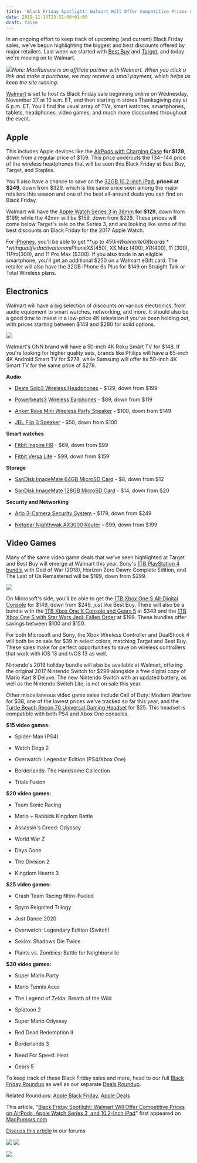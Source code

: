 ```yaml
---
title: 'Black Friday Spotlight: Walmart Will Offer Competitive Prices on AirPods, Apple Watch Series 3, and 10.2-Inch iPad'
date: 2019-11-15T23:32:00+01:00
draft: false
---
```


In an ongoing effort to keep track of upcoming (and current) Black Friday sales, we've begun highlighting the biggest and best discounts offered by major retailers. Last week we started with [Best Buy](https://www.macrumors.com/2019/11/07/black-friday-spotlight-best-buy/) and [Target](https://www.macrumors.com/2019/11/08/black-friday-spotlight-target/), and today we're moving on to Walmart.  
  
  
  
  
  
![](https://cdn.macrumors.com/article-new/2019/11/Walmart-November-Deals-Apple-1.jpg)_Note: MacRumors is an affiliate partner with Walmart. When you click a link and make a purchase, we may receive a small payment, which helps us keep the site running._  
  
  
  
  
  
[Walmart](https://linksynergy.walmart.com/deeplink?id=J2shFQg6J/U&mid=2149&murl=https%3A%2F%2Fwww.walmart.com%2F) is set to host its Black Friday sale beginning online on Wednesday, November 27 at 10 a.m. ET, and then starting in stores Thanksgiving day at 6 p.m. ET. You'll find the usual array of TVs, smart watches, smartphones, tablets, headphones, video games, and much more discounted throughout the event.  
  
  
  
  
  

Apple
-----

  
  
  
This includes Apple devices like the [AirPods with Charging Case](https://linksynergy.walmart.com/deeplink?id=J2shFQg6J/U&mid=2149&murl=https%3A%2F%2Fwww.walmart.com%2Fip%2FApple-AirPods-with-Charging-Case-Latest-Model%2F604342441) **for $129**, down from a regular price of $159. This price undercuts the $134-$144 price of the wireless headphones that will be seen this Black Friday at Best Buy, Target, and Staples.  
  
  
  
  
  
You'll also have a chance to save on the [32GB 10.2-inch iPad](https://linksynergy.walmart.com/deeplink?id=J2shFQg6J/U&mid=2149&murl=https%3A%2F%2Fwww.walmart.com%2Fip%2FApple-10-2-inch-iPad-7th-Gen-Wi-Fi-32GB%2F216119597), **priced at $249**, down from $329, which is the same price seen among the major retailers this season and one of the best all-around deals you can find on Black Friday.  
  
  
  
  
  
Walmart will have the [Apple Watch Series 3 in 38mm](https://linksynergy.walmart.com/deeplink?id=J2shFQg6J/U&mid=2149&murl=https%3A%2F%2Fwww.walmart.com%2Fip%2FApple-Watch-Series-3-GPS-38mm-Sport-Band-Aluminum-Case%2F706203065) **for $129**, down from $199; while the 42mm will be $159, down from $229. These prices will come below Target's sale on the Series 3, and are looking like some of the best discounts on Black Friday for the 2017 Apple Watch.  
  
  
  
  
  
For [iPhones](https://linksynergy.walmart.com/deeplink?id=J2shFQg6J/U&mid=2149&murl=https%3A%2F%2Fwww.walmart.com%2Fbrowse%2Fall-iphones%2F0%2F0%2F%3F_refineresult%3Dtrue%26_be_shelf_id%3D7778%26search_sort%3D100%26facet%3Dshelf_id%3A7778%26search_redirect%3Dtrue%26redirectQuery%3Diphone), you'll be able to get **up to $450 in Walmart eGift cards** with qualified activation on iPhone XS ($450), XS Max ($400), XR ($400), 11 ($300), 11 Pro ($300), and 11 Pro Max ($300). If you also trade in an eligible smartphone, you'll get an additional $250 on a Walmart eGift card. The retailer will also have the 32GB iPhone 6s Plus for $149 on Straight Talk or Total Wireless plans.  
  
  
  
  
  

Electronics
-----------

  
  
  
Walmart will have a big selection of discounts on various electronics, from audio equipment to smart watches, networking, and more. It should also be a good time to invest in a low-price 4K television if you've been holding out, with prices starting between $148 and $280 for solid options.  
  
  
  
  
  
![](https://cdn.macrumors.com/article-new/2019/11/Walmart-November-Deals-Random.jpg)  
  
  
Walmart's ONN brand will have a 50-inch 4K Roku Smart TV for $148. If you're looking for higher quality sets, brands like Philips will have a 65-inch 4K Android Smart TV for $278, while Samsung will offer its 50-inch 4K Smart TV for the same price of $278.  
  
  
  
  
  
**Audio**  
  
  

*   [Beats Solo3 Wireless Headphones](https://linksynergy.walmart.com/deeplink?id=J2shFQg6J/U&mid=2149&murl=https%3A%2F%2Fwww.walmart.com%2Fip%2FBeats-Solo3-Wireless-On-Ear-Headphones-Beats-Pop-Collection-Pop-Violet%2F283643060) - $129, down from $199  
      
      
    
*   [Powerbeats3 Wireless Earphones](https://linksynergy.walmart.com/deeplink?id=J2shFQg6J/U&mid=2149&murl=https%3A%2F%2Fwww.walmart.com%2Fip%2FPowerbeats3-Wireless-Earphones-Black%2F54594387) - $89, down from $119  
      
      
    
*   [Anker Rave Mini Wireless Party Speaker](https://linksynergy.walmart.com/deeplink?id=J2shFQg6J/U&mid=2149&murl=https%3A%2F%2Fwww.walmart.com%2Fip%2FAnker-Rave-Mini-Speaker%2F781345173) - $100, down from $149  
      
      
    
*   [JBL Flip 3 Speaker](https://linksynergy.walmart.com/deeplink?id=J2shFQg6J/U&mid=2149&murl=https%3A%2F%2Fwww.walmart.com%2Fip%2FJBL-Charge-3-Waterproof-Portable-Bluetooth-Speaker%2F52526000) - $50, down from $100

**Smart watches**  
  
  

*   [Fitbit Inspire HR](https://linksynergy.walmart.com/deeplink?id=J2shFQg6J/U&mid=2149&murl=https%3A%2F%2Fwww.walmart.com%2Fip%2FFitbit-Inspire-HR-Fitness-Tracker-with-Heart-Rate%2F730616397) - $69, down from $99  
      
      
    
*   [Fitbit Versa Lite](https://linksynergy.walmart.com/deeplink?id=J2shFQg6J/U&mid=2149&murl=https%3A%2F%2Fwww.walmart.com%2Fip%2FFitbit-Versa-Lite-Edition-Smartwatch%2F935368703) - $99, down from $159

**Storage**  
  
  

*   [SanDisk ImageMate 64GB MicroSD Card](https://linksynergy.walmart.com/deeplink?id=J2shFQg6J/U&mid=2149&murl=https%3A%2F%2Fwww.walmart.com%2Fip%2FSanDisk-64GB-Ultra-SXHC-UHS-I-Memory-Card-80MB-s-C10-Full-HD-SD-Card-SDSDUNC-064G-GN6IN%2F47439715) - $8, down from $12  
      
      
    
*   [SanDisk ImageMate 128GB MicroSD Card](https://linksynergy.walmart.com/deeplink?id=J2shFQg6J/U&mid=2149&murl=https%3A%2F%2Fwww.walmart.com%2Fip%2FSanDisk-128GB-ImageMate-microSDXC-UHS-1-Memory-Card-with-Adapter-C10-U1-Full-HD-A1-Micro-SD-Card-SDSQUAR-128G-AW6KA%2F525764488) - $14, down from $20

**Security and Networking**  
  
  

*   [Arlo 3-Camera Security System](https://linksynergy.walmart.com/deeplink?id=J2shFQg6J/U&mid=2149&murl=https%3A%2F%2Fwww.walmart.com%2Fip%2FArlo-720P-HD-Security-Camera-System-VMS3330W-3-Wire-Free-Cameras-3-Additional-Wall-Mounts-3-Outdoor-Mounts-Indoor-Outdoor-Night-Vision-Motion-Detecti%2F172090282) - $179, down from $249  
      
      
    
*   [Netgear Nighthwak AX3000 Router](https://linksynergy.walmart.com/deeplink?id=J2shFQg6J/U&mid=2149&murl=https%3A%2F%2Fwww.walmart.com%2Fip%2FNETGEAR-Nighthawk-AX4-4-Stream-AX3000-WiFi-6-Router-RAX35-100NAS%2F760226420) - $99, down from $199

Video Games
-----------

  
  
  
Many of the same video game deals that we've seen highlighted at Target and Best Buy will emerge at Walmart this year. Sony's [1TB PlayStation 4 bundle](https://linksynergy.walmart.com/deeplink?id=J2shFQg6J/U&mid=2149&murl=https%3A%2F%2Fwww.walmart.com%2Fip%2FSony-PlayStation-4-1TB-Only-on-PlayStation-PS4-Console-Bundle-Black%2F431121707) with God of War (2018), Horizon Zero Dawn: Complete Edition, and The Last of Us Remastered will be $199, down from $299.  
  
  
  
  
  
![](https://cdn.macrumors.com/article-new/2019/11/Walmart-November-Deals-Games.jpg)  
  
  
On Microsoft's side, you'll be able to get the [1TB Xbox One S All-Digital Console](https://linksynergy.walmart.com/deeplink?id=J2shFQg6J/U&mid=2149&murl=https%3A%2F%2Fwww.walmart.com%2Fip%2FXbox-One-S-1TB-All-Digital-Edition-Console-with-Extra-Xbox-Wireless-Controller%2F332842104) for $149, down from $249, just like Best Buy. There will also be a bundle with the [1TB Xbox One X Console and Gears 5](https://linksynergy.walmart.com/deeplink?id=J2shFQg6J/U&mid=2149&murl=https%3A%2F%2Fwww.walmart.com%2Fip%2FMicrosoft-Xbox-One-X-1TB-Gears-5-Limited-Edition-Console-Bundle-White-FMP-00130%2F146753692) at $349 and the [1TB Xbox One S with Star Wars Jedi: Fallen Order](https://linksynergy.walmart.com/deeplink?id=J2shFQg6J/U&mid=2149&murl=https%3A%2F%2Fwww.walmart.com%2Fip%2FMicrosoft-Xbox-One-S-1TB-Star-Wars-Jedi-Fallen-Order-Console-Bundle-White-234-01089%2F626902799) at $199. These bundles offer savings between $100 and $150.  
  
  
  
  
  
For both Microsoft and Sony, the Xbox Wireless Controller and DualShock 4 will both be on sale for $39 in select colors, matching Target and Best Buy. These sales make for perfect opportunities to save on wireless controllers that work with iOS 13 and tvOS 13 as well.  
  
  
  
  
  
Nintendo's 2019 holiday bundle will also be available at Walmart, offering the original 2017 Nintendo Switch for $299 alongside a free digital copy of Mario Kart 8 Deluxe. The new Nintendo Switch with an updated battery, as well as the Nintendo Switch Lite, is not on sale this year.  
  
  
  
  
  
Other miscellaneous video game sales include Call of Duty: Modern Warfare for $38, one of the lowest prices we've tracked so far this year, and the [Turtle Beach Recon 70 Universal Gaming Headset](https://linksynergy.walmart.com/deeplink?id=J2shFQg6J/U&mid=2149&murl=https%3A%2F%2Fwww.walmart.com%2Fip%2FRECON-70-HEADSET-FOR-PS4-PRO-PS4-BLACK%2F244496147) for $25. This headset is compatible with both PS4 and Xbox One consoles.  
  
  
  
  
  
**$15 video games:**  
  
  

*   Spider-Man (PS4)  
      
      
    
*   Watch Dogs 2  
      
      
    
*   Overwatch: Legendar Edition (PS4/Xbox One)  
      
      
    
*   Borderlands: The Handsome Collection  
      
      
    
*   Trials Fusion

**$20 video games:**  
  
  

*   Team Sonic Racing  
      
      
    
*   Mario + Rabbids Kingdom Battle  
      
      
    
*   Assassin's Creed: Odyssey  
      
      
    
*   World War Z  
      
      
    
*   Days Gone  
      
      
    
*   The Division 2  
      
      
    
*   Kingdom Hearts 3

**$25 video games:**  
  
  

*   Crash Team Racing Nitro-Fueled  
      
      
    
*   Spyro Reignited Trilogy  
      
      
    
*   Just Dance 2020  
      
      
    
*   Overwatch: Legendary Edition (Switch)  
      
      
    
*   Sekiro: Shadows Die Twice  
      
      
    
*   Plants vs. Zombies: Battle for Neighborville

**$30 video games:**  
  
  

*   Super Mario Party  
      
      
    
*   Mario Tennis Aces  
      
      
    
*   The Legend of Zelda: Breath of the Wild  
      
      
    
*   Splatoon 2  
      
      
    
*   Super Mario Odyssey  
      
      
    
*   Red Dead Redemption II  
      
      
    
*   Borderlands 3  
      
      
    
*   Need For Speed: Heat  
      
      
    
*   Gears 5

To keep track of these Black Friday sales and more, head to our full [Black Friday Roundup](https://www.macrumors.com/roundup/black-friday/) as well as our separate [Deals Roundup](https://www.macrumors.com/roundup/best-apple-deals/).  
  

Related Roundups: [Apple Black Friday](https://www.macrumors.com/roundup/black-friday/), [Apple Deals](https://www.macrumors.com/roundup/best-apple-deals/)

  
This article, "[Black Friday Spotlight: Walmart Will Offer Competitive Prices on AirPods, Apple Watch Series 3, and 10.2-Inch iPad](https://www.macrumors.com/2019/11/15/black-friday-spotlight-walmart/)" first appeared on [MacRumors.com](https://www.macrumors.com)  
  
[Discuss this article](https://forums.macrumors.com/threads/black-friday-spotlight-walmart-will-offer-competitive-prices-on-airpods-apple-watch-series-3-and-10-2-inch-ipad.2211513/) in our forums  
  

  
[![](http://feeds.feedburner.com/~ff/MacRumors-All?d=6W8y8wAjSf4)](http://feeds.macrumors.com/~ff/MacRumors-All?a=uB_AMmz6Wrc:7odVB8pas2A:6W8y8wAjSf4) [![](http://feeds.feedburner.com/~ff/MacRumors-All?d=qj6IDK7rITs)](http://feeds.macrumors.com/~ff/MacRumors-All?a=uB_AMmz6Wrc:7odVB8pas2A:qj6IDK7rITs)  

![](http://feeds.feedburner.com/~r/MacRumors-All/~4/uB_AMmz6Wrc)